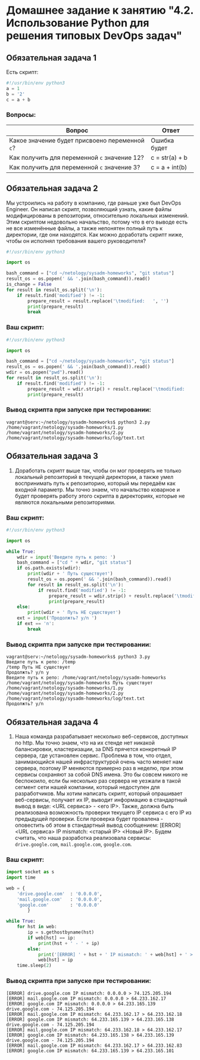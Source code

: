 # Домашнее задание к занятию "4.2. Использование Python для решения типовых DevOps задач"

## Обязательная задача 1

Есть скрипт:
```python
#!/usr/bin/env python3
a = 1
b = '2'
c = a + b
```

### Вопросы:
| Вопрос  | Ответ |
| ------------- |--|
| Какое значение будет присвоено переменной `c`?  | Ошибка будет |
| Как получить для переменной `c` значение 12?  | c = str(a) + b |
| Как получить для переменной `c` значение 3?  | c = a + int(b) |


## Обязательная задача 2
Мы устроились на работу в компанию, где раньше уже был DevOps Engineer. Он написал скрипт, позволяющий узнать, какие файлы модифицированы в репозитории, относительно локальных изменений. Этим скриптом недовольно начальство, потому что в его выводе есть не все изменённые файлы, а также непонятен полный путь к директории, где они находятся. Как можно доработать скрипт ниже, чтобы он исполнял требования вашего руководителя?

```python
#!/usr/bin/env python3

import os

bash_command = ["cd ~/netology/sysadm-homeworks", "git status"]
result_os = os.popen(' && '.join(bash_command)).read()
is_change = False
for result in result_os.split('\n'):
    if result.find('modified') != -1:
        prepare_result = result.replace('\tmodified:   ', '')
        print(prepare_result)
        break
```

### Ваш скрипт:
```python
#!/usr/bin/env python3

import os

bash_command = ["cd ~/netology/sysadm-homeworks", "git status"]
result_os = os.popen(' && '.join(bash_command)).read()
wdir = os.popen("pwd").read()
for result in result_os.split('\n'):
    if result.find('modified') != -1:
        prepare_result = wdir.strip() + result.replace('\tmodified:   ', '/')
        print(prepare_result)
```

### Вывод скрипта при запуске при тестировании:
```
vagrant@serv:~/netology/sysadm-homeworks$ python3 2.py
/home/vagrant/netology/sysadm-homeworks/1.py
/home/vagrant/netology/sysadm-homeworks/2.py
/home/vagrant/netology/sysadm-homeworks/log/text.txt
```

## Обязательная задача 3
1. Доработать скрипт выше так, чтобы он мог проверять не только локальный репозиторий в текущей директории, а также умел воспринимать путь к репозиторию, который мы передаём как входной параметр. Мы точно знаем, что начальство коварное и будет проверять работу этого скрипта в директориях, которые не являются локальными репозиториями.

### Ваш скрипт:
```python
#!/usr/bin/env python3

import os

while True:
    wdir = input('Введите путь к репо: ')
    bash_command = ["cd " + wdir, "git status"]
    if os.path.exists(wdir):
        print(wdir + ' Путь существует')
        result_os = os.popen(' && '.join(bash_command)).read()
        for result in result_os.split('\n'):
            if result.find('modified') != -1:
                prepare_result = wdir.strip() + result.replace('\tmodified:   ', '/')
                print(prepare_result)
    else:
        print(wdir + ' Путь НЕ существует')
    ext = input('Продолжть? y/n ')
    if ext == 'n':
        break
```

### Вывод скрипта при запуске при тестировании:
```
vagrant@serv:~/netology/sysadm-homeworks$ python3 3.py
Введите путь к репо: /temp
/temp Путь НЕ существует
Продолжть? y/n y
Введите путь к репо: /home/vagrant/netology/sysadm-homeworks
/home/vagrant/netology/sysadm-homeworks Путь существует
/home/vagrant/netology/sysadm-homeworks/1.py
/home/vagrant/netology/sysadm-homeworks/2.py
/home/vagrant/netology/sysadm-homeworks/log/text.txt
Продолжть? y/n
```

## Обязательная задача 4
1. Наша команда разрабатывает несколько веб-сервисов, доступных по http. Мы точно знаем, что на их стенде нет никакой балансировки, кластеризации, за DNS прячется конкретный IP сервера, где установлен сервис. Проблема в том, что отдел, занимающийся нашей инфраструктурой очень часто меняет нам сервера, поэтому IP меняются примерно раз в неделю, при этом сервисы сохраняют за собой DNS имена. Это бы совсем никого не беспокоило, если бы несколько раз сервера не уезжали в такой сегмент сети нашей компании, который недоступен для разработчиков. Мы хотим написать скрипт, который опрашивает веб-сервисы, получает их IP, выводит информацию в стандартный вывод в виде: <URL сервиса> - <его IP>. Также, должна быть реализована возможность проверки текущего IP сервиса c его IP из предыдущей проверки. Если проверка будет провалена - оповестить об этом в стандартный вывод сообщением: [ERROR] <URL сервиса> IP mismatch: <старый IP> <Новый IP>. Будем считать, что наша разработка реализовала сервисы: `drive.google.com`, `mail.google.com`, `google.com`.

### Ваш скрипт:
```python
import socket as s
import time

web = {
    'drive.google.com'  : '0.0.0.0',
    'mail.google.com'   : '0.0.0.0',
    'google.com'        : '0.0.0.0'
        }

while True:
    for hst in web:
        ip = s.gethostbyname(hst)
        if web[hst] == ip:
            print(hst + ' - ' + ip)
        else:
            print('[ERROR] ' + hst + ' IP mismatch: ' + web[hst] + ' > ' + ip)
            web[hst] = ip
    time.sleep(2)
```

### Вывод скрипта при запуске при тестировании:
```
[ERROR] drive.google.com IP mismatch: 0.0.0.0 > 74.125.205.194
[ERROR] mail.google.com IP mismatch: 0.0.0.0 > 64.233.162.17
[ERROR] google.com IP mismatch: 0.0.0.0 > 64.233.165.139
drive.google.com - 74.125.205.194
[ERROR] mail.google.com IP mismatch: 64.233.162.17 > 64.233.162.18
[ERROR] google.com IP mismatch: 64.233.165.139 > 64.233.165.138
drive.google.com - 74.125.205.194
[ERROR] mail.google.com IP mismatch: 64.233.162.18 > 64.233.162.17
[ERROR] google.com IP mismatch: 64.233.165.138 > 64.233.165.139
drive.google.com - 74.125.205.194
[ERROR] mail.google.com IP mismatch: 64.233.162.17 > 64.233.162.83
[ERROR] google.com IP mismatch: 64.233.165.139 > 64.233.165.101
```